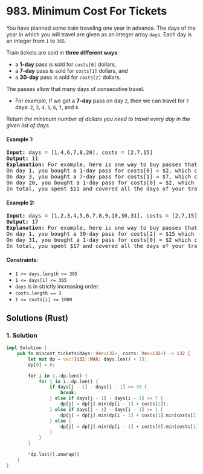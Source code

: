 # 983. Minimum Cost For Tickets
You have planned some train traveling one year in advance. The days of the year in which you will travel are given as an integer array `days`. Each day is an integer from `1` to `365`.

Train tickets are sold in **three different ways**:

* a **1-day** pass is sold for `costs[0]` dollars,
* a **7-day** pass is sold for `costs[1]` dollars, and
* a **30-day** pass is sold for `costs[2]` dollars.

The passes allow that many days of consecutive travel.

* For example, if we get a **7-day** pass on day `2`, then we can travel for `7` days: `2`, `3`, `4`, `5`, `6`, `7`, and `8`.

Return *the minimum number of dollars you need to travel every day in the given list of days*.

#### Example 1:
<pre>
<strong>Input:</strong> days = [1,4,6,7,8,20], costs = [2,7,15]
<strong>Output:</strong> 11
<strong>Explanation:</strong> For example, here is one way to buy passes that lets you travel your travel plan:
On day 1, you bought a 1-day pass for costs[0] = $2, which covered day 1.
On day 3, you bought a 7-day pass for costs[1] = $7, which covered days 3, 4, ..., 9.
On day 20, you bought a 1-day pass for costs[0] = $2, which covered day 20.
In total, you spent $11 and covered all the days of your travel.
</pre>

#### Example 2:
<pre>
<strong>Input:</strong> days = [1,2,3,4,5,6,7,8,9,10,30,31], costs = [2,7,15]
<strong>Output:</strong> 17
<strong>Explanation:</strong> For example, here is one way to buy passes that lets you travel your travel plan:
On day 1, you bought a 30-day pass for costs[2] = $15 which covered days 1, 2, ..., 30.
On day 31, you bought a 1-day pass for costs[0] = $2 which covered day 31.
In total, you spent $17 and covered all the days of your travel.
</pre>

#### Constraints:
* `1 <= days.length <= 365`
* `1 <= days[i] <= 365`
* `days` is in strictly increasing order.
* `costs.length == 3`
* `1 <= costs[i] <= 1000`

## Solutions (Rust)

### 1. Solution
```Rust
impl Solution {
    pub fn mincost_tickets(days: Vec<i32>, costs: Vec<i32>) -> i32 {
        let mut dp = vec![i32::MAX; days.len() + 1];
        dp[0] = 0;

        for i in 1..dp.len() {
            for j in i..dp.len() {
                if days[j - 1] - days[i - 1] >= 30 {
                    break;
                } else if days[j - 1] - days[i - 1] >= 7 {
                    dp[j] = dp[j].min(dp[i - 1] + costs[2]);
                } else if days[j - 1] - days[i - 1] >= 1 {
                    dp[j] = dp[j].min(dp[i - 1] + costs[1].min(costs[2]));
                } else {
                    dp[j] = dp[j].min(dp[i - 1] + costs[0].min(costs[1]).min(costs[2]));
                }
            }
        }

        *dp.last().unwrap()
    }
}
```
